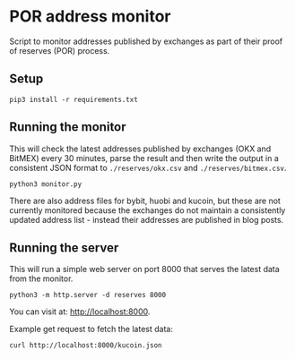 # POR address monitor

Script to monitor addresses published by exchanges as part of their proof of reserves (POR) process.

## Setup

```
pip3 install -r requirements.txt
```

## Running the monitor

This will check the latest addresses published by exchanges (OKX and BitMEX) every 30 minutes, parse the result and then write the output in a consistent JSON format to `./reserves/okx.csv` and `./reserves/bitmex.csv`.

```
python3 monitor.py
```

There are also address files for bybit, huobi and kucoin, but these are not currently monitored because the exchanges do not maintain a consistently updated address list - instead their addresses are published in blog posts.

## Running the server

This will run a simple web server on port 8000 that serves the latest data from the monitor.

```
python3 -m http.server -d reserves 8000
```

You can visit at: [http://localhost:8000](http://localhost:8000).

Example get request to fetch the latest data:

```
curl http://localhost:8000/kucoin.json
```